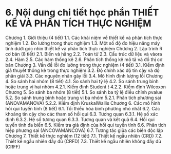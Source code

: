 # 6. Nội dung chi tiết học phần THIẾT KẾ VÀ PHÂN TÍCH THỰC NGHIỆM
Chương 1. Giới thiệu (4 tiết) 1.1. Các khái niệm về thiết kế và phân tích thực nghiệm 1.2. Đo lường trong thực nghiệm 1.3. Một số độ đo hiệu năng máy tính dưới góc nhìn thiết kế và phân tích thực nghiệm Chương 2. Lập trình R cơ bản (8 tiết) 2.1. Biến và hằng 2.2. Toán tử 2.3. Cấu trúc dữ liệu và vàora 2.4. Hàm 2.5. Các hàm thống kê 2.6. Phân tích thống kê mô tả và đồ thị cơ bản Chương 3. Vấn đề lỗi đo lường trong thực nghiệm (4 tiết) 3.1. Kiểm định giả thuyết thống kê trong thực nghiệm 3.2. Độ chính xác độ tin cậy và độ phân giải 3.3. Các nguyên nhân gây lỗi 3.4. Mô hình định lượng lỗi Chương 4. So sánh hai nhóm (8 tiết) 4.1. So sánh hai tỷ lệ 4.2. So sánh trung bình hoặc trung vị hai nhóm 4.2.1. Kiểm định Student *t* 4.2.2. Kiểm định Wilcoxon Chương 5. So sánh ba nhóm (8 tiết) 5.1. So sánh ba tỷ lệ điều chỉnh *p*value 5.2. So sánh trung bình hoặc trung vị ba nhóm 5.2.1. Phân tích phương sai (ANOVAMANOVA) 5.2.2. Kiểm định KruskalWallis Chương 6. Các mô hình hồi qui tuyến tính (8 tiết) 6.1. Tối thiểu hóa bình phương nhỏ nhất 6.2. Các khoảng tin cậy cho các tham số hồi qui 6.3. Tương quan 6.3.1. Hệ số xác định 6.3.2. Hệ số tương quan 6.3.3. Tương quan và kết quả 6.4. Hồi qui tuyến tính đa biến 6.5. Kiểm tra giả định của hồi qui tuyến tính 6.6. Phân tích hiệp phương sai (ANCOVAMANCOVA) 6.7. Tương tác giữa các biến độc lập Chương 7. Thiết kế thực nghiệm (12 tiết) 7.1. Thiết kế ngẫu nhiên (CRD) 7.2. Thiết kế ngẫu nhiên đầy đủ (CRFD) 7.3. Thiết kế ngẫu nhiên không đầy đủ (CRFF)
